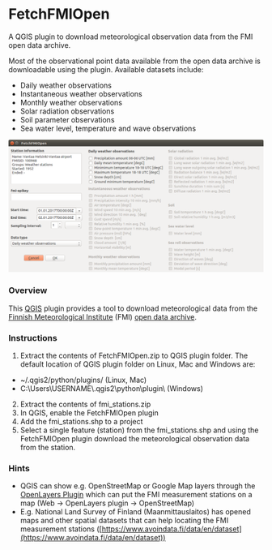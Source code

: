 # FetchFMIOpen
A QGIS plugin to download meteorological observation data from the FMI open data archive.

Most of the observational point data available from the open data archive is downloadable using the plugin. Available datasets include:
- Daily weather observations
- Instantaneous weather observations
- Monthly weather observations
- Solar radiation observations
- Soil parameter observations
- Sea water level, temperature and wave observations

![GUI preview](./GUI_preview.png)


### Overview
This [QGIS](http://www.qgis.org/en/site/) plugin provides a tool to download meteorological data from the [Finnish 
Meteorological Institute](http://www.en.ilmatieteenlaitos.fi/) (FMI) [open data archive](https://en.ilmatieteenlaitos.fi/open-data).

### Instructions 
1. Extract the contents of FetchFMIOpen.zip to QGIS plugin folder. The default location of QGIS plugin folder on Linux, Mac and Windows are: 
  * \~/.qgis2/python/plugins/                   (Linux, Mac)
  * C:\Users\USERNAME\\.qgis2\python\plugin\\   (Windows)
2. Extract the contents of fmi_stations.zip
3. In QGIS, enable the FetchFMIOpen plugin 
4. Add the fmi_stations.shp to a project
5. Select a single feature (station) from the fmi_stations.shp and using the FetchFMIOpen plugin download the meteorological 
observation data from the station.

### Hints
- QGIS can show e.g. OpenStreetMap or Google Map layers through the [OpenLayers Plugin](http://hub.qgis.org/projects/openlayers/wiki) which can put the FMI measurement stations on a map (Web -> OpenLayers plugin -> OpenStreetMap)
- E.g. National Land Survey of Finland (Maanmittauslaitos) has opened maps and other spatial datasets that can help locating the FMI measurement stations ([https://www.avoindata.fi/data/en/dataset](https://www.avoindata.fi/data/en/dataset))




